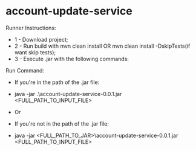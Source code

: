 # account-update-service

Runner Instructions:
 * 1 - Download project;
 * 2 - Run build with mvn clean install OR mvn clean install -DskipTests(if want skip tests);
 * 3 - Execute .jar with the following commands:

Run Command:
 * If you're in the path of the .jar file:

 * java -jar .\account-update-service-0.0.1.jar <FULL_PATH_TO_INPUT_FILE>

 * Or

 * If you're not in the path of the .jar file:
 * java -jar <FULL_PATH_TO_JAR>\account-update-service-0.0.1.jar <FULL_PATH_TO_INPUT_FILE>
